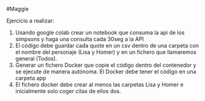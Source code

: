 #Maggie

Ejercicio a realizar:

1. Usando google colab crear un notebook que consuma la api de los simpsons y haga una
consulta cada 30seg a la API
2. El código debe guardar cada quote en un csv dentro de una carpeta con el nombre del
personaje (Lisa y Homer) y en un fichero que llamaremos general (Todos).
3. Generar un fichero Docker que copie el código dentro del contenedor y se ejecute de
manera autónoma. El Docker debe tener el código en una carpeta app
4. El fichero docker debe crear al menos las carpetas Lisa y Homer e inicialmente solo coger
citas de ellos dos.
